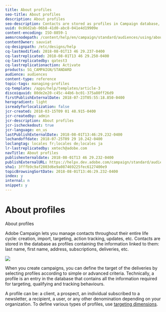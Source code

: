 ```yaml
---
title: About profiles
seo-title: About profiles
description: About profiles
seo-description: Contacts are stored as profiles in Campaign database, and updated through their entire life cycle.
uuid: 0c86d2ab-06b8-41d0-abc8-041e4d19909e
content-encoding: ISO-8859-1
aemsrcnodepath: /content/help/en/campaign/standard/audiences/using/about-profiles
contentOwner: sauviat
cq-designpath: /etc/designs/help
cq-lastmodified: 2018-08-01T13 46 29.237-0400
cq-lastreplicated: 2018-08-01T13 46 29.250-0400
cq-lastreplicatedby: qatest3
cq-lastreplicationaction: Activate
products: SG_CAMPAIGN/STANDARD
audience: audiences
content-type: reference
topic-tags: managing-profiles
cq-template: /apps/help/templates/article-3
discoiquuid: 80de2e20-c45c-44b6-bc01-375a80ff26d9
firstPublishExternalDate: 2018-07-23T05:55:18.850-0400
herogradient: light
isreadyforlocalization: false
jcr-created: 2018-03-15T09 01 48.915-0400
jcr-createdby: admin
jcr-description: About profiles
jcr-ischeckedout: true
jcr-language: en_us
lastPublishExternalDate: 2018-08-01T13:46:29.232-0400
lochandoffdate: 2018-07-25T09 29 10.242-0400
loclangtag: locales fr;locales de;locales ja
lr-lastreplicatedby: xmtech@adobe.com
navTitle: About profiles
publishexternaldate: 2018-08-01T13 46 29.232-0400
publishExternalURL: https://helpx.dev.adobe.com/campaign/standard/audiences/using/about-profiles.html
sha1: 3fffb9c9af2803d6e9a087469225fec6127400e9
topicBrowsingSortDate: 2018-08-01T13:46:29.232-0400
index: y
internal: n
snippet: y
---
```


# About profiles

About profiles

Adobe Campaign lets you manage contacts throughout their entire life cycle: creation, import, targeting, action tracking, updates, etc. Contacts are stored in the database as profiles containing the information linked to them: last name, first name, address, subscriptions, deliveries, etc.

![](assets/marketing_history.png)

When you create campaigns, you can define the target of the deliveries by selecting profiles according to simple or advanced criteria. Technically, a profile is an entry in the database that contains all the information required for targeting, qualifying and tracking behaviours.

A profile can be: a client, a prospect, an individual subscribed to a newsletter, a recipient, a user, or any other denomination depending on your organization. To define various types of profiles, use [targeting dimensions](../../automating/using/query.md#targeting-dimensions-and-resources).

